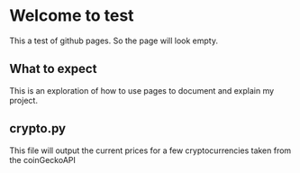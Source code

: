 # Welcome to test 
This a test of github pages. So the page will look empty. 
## What to expect 
This is an exploration of how to use pages to document and explain my project. 
## crypto.py 
This file will output the current prices for a few cryptocurrencies taken from the coinGeckoAPI
